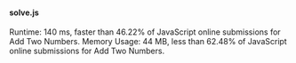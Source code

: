 #### solve.js

Runtime: 140 ms, faster than 46.22% of JavaScript online submissions for Add Two Numbers.
Memory Usage: 44 MB, less than 62.48% of JavaScript online submissions for Add Two Numbers.
